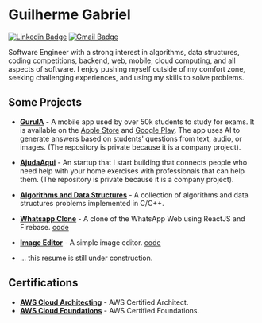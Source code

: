 # Guilherme Gabriel

[![Linkedin Badge](https://img.shields.io/badge/-Guilherme%20Gabriel-00875f?style=flat-square&logo=Linkedin&logoColor=white&link=https://www.linkedin.com/in/guilhermegabr/)](https://www.linkedin.com/in/guilhermegabr/) 
[![Gmail Badge](https://img.shields.io/badge/-guilhermegf005@gmail.com-00875f?style=flat-square&logo=Gmail&logoColor=white&link=mailto:guilhermegf005@gmail.com)](mailto:guilhermegf005@gmail.com)

Software Engineer with a strong interest in algorithms, data structures, coding competitions, backend, web, mobile, cloud computing, and all aspects of software. I enjoy pushing myself outside of my comfort zone, seeking challenging experiences, and using my skills to solve problems.

## Some Projects

- [**GuruIA**](https://play.google.com/store/apps/details?id=com.guruia) - A mobile app used by over 50k students to study for exams. It is available on the [Apple Store](https://apps.apple.com/br/app/guru-ia/id6469240984) and [Google Play](https://play.google.com/store/apps/details?id=com.guruia). The app uses AI to generate answers based on students' questions from text, audio, or images. (The repository is private because it is a company project).
- [**AjudaAqui**](https://ajudaaqui.net/) - An startup that I start building that connects people who need help with your home exercises with professionals that can help them. (The repository is private because it is a company project).
- [**Algorithms and Data Structures**](https://github.com/GuilhermeGabriel/competitive-programming "Algorithms and Data Structures") - A collection of algorithms and data structures problems implemented in C/C++.
- [**Whatsapp Clone**](https://whatsguii.web.app/) - A clone of the WhatsApp Web using ReactJS and Firebase. [code](https://github.com/GuilhermeGabriel/whats-web-gui)
- [**Image Editor**](https://guilhermegabriel.github.io//Editor-De-Imagem-CompGrafica-11921ECP001/) - A simple image editor. [code](https://github.com/GuilhermeGabriel/Editor-De-Imagem-CompGrafica-11921ECP001)

- ... this resume is still under construction.


## Certifications
- [**AWS Cloud Architecting**](https://www.credly.com/badges/4a4289fa-0f1e-48f4-b291-f1ffafff631d) - AWS Certified Architect.
- [**AWS Cloud Foundations**](https://www.credly.com/badges/5044d788-bb0b-4246-a34b-5c709a917f77) - AWS Certified Foundations.
